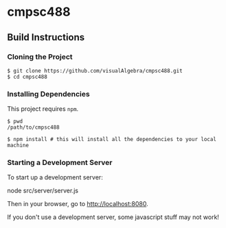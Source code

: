 # cmpsc488

## Build Instructions

### Cloning the Project
```shell
$ git clone https://github.com/visualAlgebra/cmpsc488.git
$ cd cmpsc488
```

### Installing Dependencies
This project requires `npm`.

```shell
$ pwd
/path/to/cmpsc488

$ npm install # this will install all the dependencies to your local machine
```

### Starting a Development Server
To start up a development server:

node src/server/server.js

Then in your browser, go to [http://localhost:8080](http://localhost:8000).

If you don't use a development server, some javascript stuff may not work!
